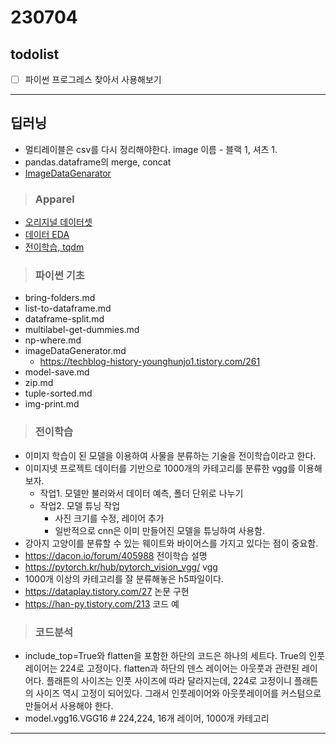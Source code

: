 # 230704

## todolist

- [ ] 파이썬 프로그레스 찾아서 사용해보기

---

## 딥러닝

- 멀티레이블은 csv를 다시 정리해야한다. image 이름 - 블랙 1, 셔츠 1.
- pandas.dataframe의 merge, concat
- [ImageDataGenarator](https://www.tensorflow.org/api_docs/python/tf/keras/preprocessing/image/ImageDataGenerator)

> ### Apparel

- [오리지널 데이터셋](https://www.kaggle.com/datasets/trolukovich/apparel-images-dataset)
- [데이터 EDA](https://www.kaggle.com/code/kerneler/starter-apparel-image-dataset-2-139ebcca-d)
- [전이학습, tqdm](https://www.kaggle.com/code/mygaps/custom-imagenet)

> ### 파이썬 기초

- bring-folders.md
- list-to-dataframe.md
- dataframe-split.md
- multilabel-get-dummies.md
- np-where.md
- imageDataGenerator.md
  - https://techblog-history-younghunjo1.tistory.com/261
- model-save.md
- zip.md
- tuple-sorted.md
- img-print.md

> ### 전이학습

- 이미지 학습이 된 모델을 이용하여 사물을 분류하는 기술을 전이학습이라고 한다.
- 이미지넷 프로젝트 데이터를 기반으로 1000개의 카테고리를 분류한 vgg를 이용해 보자.
  - 작업1. 모델만 불러와서 데이터 예측, 폴더 단위로 나누기
  - 작업2. 모델 튜닝 작업
    - 사진 크기를 수정, 레이어 추가
    - 일반적으로 cnn은 이미 만들어진 모델을 튜닝하여 사용함.
- 강아지 고양이를 분류할 수 있는 웨이트와 바이어스를 가지고 있다는 점이 중요함.
- https://dacon.io/forum/405988 전이학습 설명
- https://pytorch.kr/hub/pytorch_vision_vgg/ vgg
- 1000개 이상의 카테고리를 잘 분류해놓은 h5파일이다.
- https://dataplay.tistory.com/27 논문 구현
- https://han-py.tistory.com/213 코드 예

> ### 코드분석

- include_top=True와 flatten을 포함한 하단의 코드은 하나의 세트다. True의 인풋 레이어는 224로 고정이다. flatten과 하단의 덴스 레이어는 아웃풋과 관련된 레이어다. 플래튼의 사이즈는 인풋 사이즈에 따라 달라지는데, 224로 고정이니 플래튼의 사이즈 역시 고정이 되어있다. 그래서 인풋레이어와 아웃풋레이어를 커스텀으로 만들어서 사용해야 한다.
- model.vgg16.VGG16 # 224,224, 16개 레이어, 1000개 카테고리

---
